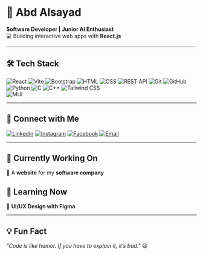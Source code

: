 # 🚀 Abd Alsayad  
**Software Developer | Junior AI Enthusiast**  
💻 Building interactive web apps with **React.js**  

---

## 🛠 Tech Stack  
![React](https://img.shields.io/badge/React-20232A?style=for-the-badge&logo=react&logoColor=61DAFB)  ![Vite](https://img.shields.io/badge/Vite-646CFF?style=for-the-badge&logo=vite&logoColor=white)   ![Bootstrap](https://img.shields.io/badge/Bootstrap-7952B3?style=for-the-badge&logo=bootstrap&logoColor=white)  ![HTML](https://img.shields.io/badge/HTML-E34F26?style=for-the-badge&logo=html5&logoColor=white)  ![CSS](https://img.shields.io/badge/CSS-1572B6?style=for-the-badge&logo=css3&logoColor=white)  ![REST API](https://img.shields.io/badge/REST_API-02569B?style=for-the-badge&logo=api&logoColor=white)  ![Git](https://img.shields.io/badge/Git-F05032?style=for-the-badge&logo=git&logoColor=white)  ![GitHub](https://img.shields.io/badge/GitHub-181717?style=for-the-badge&logo=github&logoColor=white)  ![Python](https://img.shields.io/badge/Python-3776AB?style=for-the-badge&logo=python&logoColor=white)  ![C](https://img.shields.io/badge/C-00599C?style=for-the-badge&logo=c&logoColor=white)  ![C++](https://img.shields.io/badge/C++-00599C?style=for-the-badge&logo=c%2B%2B&logoColor=white) ![Tailwind CSS](https://img.shields.io/badge/Tailwind_CSS-06B6D4?style=for-the-badge&logo=tailwind-css&logoColor=white)  
![MUI](https://img.shields.io/badge/MUI-007FFF?style=for-the-badge&logo=mui&logoColor=white)










---

## 📲 Connect with Me  
[![LinkedIn](https://img.shields.io/badge/LinkedIn-0077B5?style=for-the-badge&logo=linkedin&logoColor=white)](https://www.linkedin.com/in/abdsyd/)  [![Instagram](https://img.shields.io/badge/Instagram-E4405F?style=for-the-badge&logo=instagram&logoColor=white)](https://www.instagram.com/abd_alsayad)  [![Facebook](https://img.shields.io/badge/Facebook-1877F2?style=for-the-badge&logo=facebook&logoColor=white)](https://www.facebook.com/share/1MNKPeDaw9/?mibextid=wwXIfr)  [![Email](https://img.shields.io/badge/Email-D14836?style=for-the-badge&logo=gmail&logoColor=white)](mailto:abod.syd2@gmail.com)  




---

## 📌 Currently Working On  
🔹 A **website** for my **software company**  

## 📖 Learning Now  
🎨 **UI/UX Design with Figma**  

---

## 💡 Fun Fact  
_"Code is like humor. If you have to explain it, it’s bad."_ 😆  
